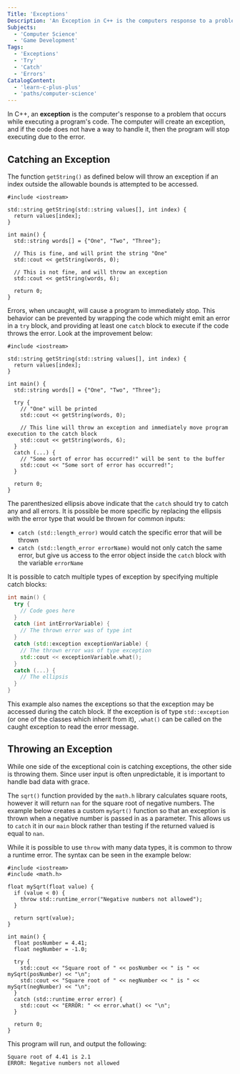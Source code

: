 ```yaml
---
Title: 'Exceptions'
Description: 'An Exception in C++ is the computers response to a problem that occurs while executing a programs code. If the code does not handle the exception, the program will stop running due to the error.'
Subjects:
  - 'Computer Science'
  - 'Game Development'
Tags:
  - 'Exceptions'
  - 'Try'
  - 'Catch'
  - 'Errors'
CatalogContent:
  - 'learn-c-plus-plus'
  - 'paths/computer-science'
---
```


In C++, an **exception** is the computer's response to a problem that occurs while executing a program's code. The computer will create an exception, and if the code does not have a way to handle it, then the program will stop executing due to the error.

## Catching an Exception

The function `getString()` as defined below will throw an exception if an index outside the allowable bounds is attempted to be accessed.

```codebyte/cpp
#include <iostream>

std::string getString(std::string values[], int index) {
  return values[index];
}

int main() {
  std::string words[] = {"One", "Two", "Three"};

  // This is fine, and will print the string "One"
  std::cout << getString(words, 0);

  // This is not fine, and will throw an exception
  std::cout << getString(words, 6);

  return 0;
}
```

Errors, when uncaught, will cause a program to immediately stop. This behavior can be prevented by wrapping the code which might emit an error in a `try` block, and providing at least one `catch` block to execute if the code throws the error. Look at the improvement below:

```codebyte/cpp
#include <iostream>

std::string getString(std::string values[], int index) {
  return values[index];
}

int main() {
  std::string words[] = {"One", "Two", "Three"};

  try {
    // "One" will be printed
    std::cout << getString(words, 0);

    // This line will throw an exception and immediately move program execution to the catch block
    std::cout << getString(words, 6);
  }
  catch (...) {
    // "Some sort of error has occurred!" will be sent to the buffer
    std::cout << "Some sort of error has occurred!";
  }

  return 0;
}
```

The parenthesized ellipsis above indicate that the `catch` should try to catch any and all errors. It is possible be more specific by replacing the ellipsis with the error type that would be thrown for common inputs:

- `catch (std::length_error)` would catch the specific error that will be thrown
- `catch (std::length_error errorName)` would not only catch the same error, but give us access to the error object inside the `catch` block with the variable `errorName`

It is possible to catch multiple types of exception by specifying multiple catch blocks:

```cpp
int main() {
  try {
    // Code goes here
  }
  catch (int intErrorVariable) {
    // The thrown error was of type int
  }
  catch (std::exception exceptionVariable) {
    // The thrown error was of type exception
    std::cout << exceptionVariable.what();
  }
  catch (...) {
    // The ellipsis
  }
}
```

This example also names the exceptions so that the exception may be accessed during the catch block. If the exception is of type `std::exception` (or one of the classes which inherit from it), `.what()` can be called on the caught exception to read the error message.

## Throwing an Exception

While one side of the exceptional coin is catching exceptions, the other side is throwing them. Since user input is often unpredictable, it is important to handle bad data with grace.

The `sqrt()` function provided by the `math.h` library calculates square roots, however it will return `nan` for the square root of negative numbers. The example below creates a custom `mySqrt()` function so that an exception is thrown when a negative number is passed in as a parameter. This allows us to `catch` it in our `main` block rather than testing if the returned valued is equal to `nan`.

While it is possible to use `throw` with many data types, it is common to throw a runtime error. The syntax can be seen in the example below:

```codebyte/cpp
#include <iostream>
#include <math.h>

float mySqrt(float value) {
  if (value < 0) {
    throw std::runtime_error("Negative numbers not allowed");
  }

  return sqrt(value);
}

int main() {
  float posNumber = 4.41;
  float negNumber = -1.0;

  try {
    std::cout << "Square root of " << posNumber << " is " << mySqrt(posNumber) << "\n";
    std::cout << "Square root of " << negNumber << " is " << mySqrt(negNumber) << "\n";
  }
  catch (std::runtime_error error) {
    std::cout << "ERROR: " << error.what() << "\n";
  }

  return 0;
}
```

This program will run, and output the following:

```shell
Square root of 4.41 is 2.1
ERROR: Negative numbers not allowed
```
